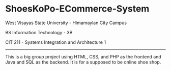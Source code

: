 # ShoesKoPo-ECommerce-System
West Visayas State University - Himamaylan City Campus

BS Information Technology - 3B

CIT 211 - Systems Integration and Architecture 1

-----

This is a big group project using HTML, CSS, and PHP as the frontend and Java and SQL as the backend. It is for a supposed to be online shoe shop.